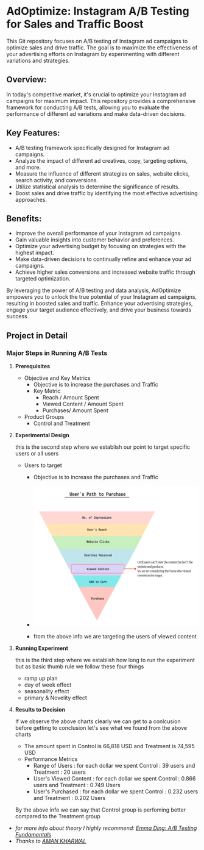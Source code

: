 # AdOptimize: Instagram A/B Testing for Sales and Traffic Boost

This Git repository focuses on A/B testing of Instagram ad campaigns to optimize sales and drive traffic. The goal is to maximize the effectiveness of your advertising efforts on Instagram by experimenting with different variations and strategies.

## Overview:
In today's competitive market, it's crucial to optimize your Instagram ad campaigns for maximum impact. This repository provides a comprehensive framework for conducting A/B tests, allowing you to evaluate the performance of different ad variations and make data-driven decisions.

## Key Features:
- A/B testing framework specifically designed for Instagram ad campaigns.
- Analyze the impact of different ad creatives, copy, targeting options, and more.
- Measure the influence of different strategies on sales, website clicks, search activity, and conversions.
- Utilize statistical analysis to determine the significance of results.
- Boost sales and drive traffic by identifying the most effective advertising approaches.

## Benefits:
- Improve the overall performance of your Instagram ad campaigns.
- Gain valuable insights into customer behavior and preferences.
- Optimize your advertising budget by focusing on strategies with the highest impact.
- Make data-driven decisions to continually refine and enhance your ad campaigns.
- Achieve higher sales conversions and increased website traffic through targeted optimization.

By leveraging the power of A/B testing and data analysis, AdOptimize empowers you to unlock the true potential of your Instagram ad campaigns, resulting in boosted sales and traffic. Enhance your advertising strategies, engage your target audience effectively, and drive your business towards success.


## Project in Detail
### Major Steps in Running A/B Tests

1. **Prerequisites**
    - Objective and Key Metrics
        - Objective is to increase the purchases and Traffic
        - Key Metric
            - Reach / Amount Spent
            - Viewed Content / Amount Spent
            - Purchases/ Amount Spent
    - Product Groups 
        - Control and Treatment

2. **Experimental Design**

    this is the second step where we establish our point to target specific users or all users
    - Users to target
        - Objective is to increase the purchases and Traffic

        - <img src="reports/figures/User&apos;s Path to Purchase.png" alt="ALT_TEXT" width="500" height="370">

        - from the above info we are targeting the users of viewed content
  
3. **Running Experiment**
    
    this is the third step where we establish how long to run the experiment but as basic thumb rule we follow these four things 
    - ramp up plan
    - day of week effect
    - seasonality effect
    - primary & Novelity effect

4. **Results to Decision**

    If we observe the above charts clearly we can get to a conlcusion before getting to conclusion let's see what we found from the above charts
    - The amount spent in Control is 66,818 USD and Treatment is 74,595 USD
    - Performance Metrics
        - Range of Users : for each dollar we spent Control : 39 users and Treatment : 20 users
        - User's Viewed Content : for each dollar we spent Control : 0.866 users and Treatment : 0.749 Users
        - User's Purchased : for each dollar we spent Control : 0.232 users and Treatment : 0.202 Users

    By the above info we can say that Control group is perfoming better compared to the Treatment group

<span style="font-size: small;"><em>
- for more info about theory I highly recommend: [Emma Ding: A/B Testing Fundamentals](https://www.youtube.com/watch?v=VpTlNRUcIDo&t=11s)
- Thanks to [AMAN KHARWAL](https://thecleverprogrammer.com/2022/11/14/a-b-testing-using-python/)
</em></span>
